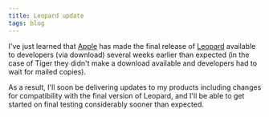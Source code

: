 ```yaml
---
title: Leopard update
tags: blog
---
```


I've just learned that [Apple](http://wincent.com/wiki/Apple) has made the final release of [Leopard](http://wincent.com/wiki/Leopard) available to developers (via download) several weeks earlier than expected (in the case of Tiger they didn't make a download available and developers had to wait for mailed copies).

As a result, I'll soon be delivering updates to my products including changes for compatibility with the final version of Leopard, and I'll be able to get started on final testing considerably sooner than expected.
